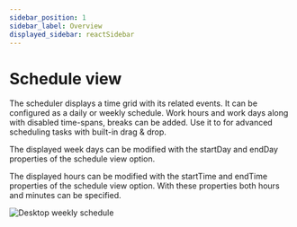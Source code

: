 ```yaml
---
sidebar_position: 1
sidebar_label: Overview
displayed_sidebar: reactSidebar
---
```


# Schedule view

The scheduler displays a time grid with its related events. It can be configured as a daily or weekly schedule. Work hours and work days along with disabled time-spans, breaks can be added. Use it to for advanced scheduling tasks with built-in drag & drop.

The displayed week days can be modified with the startDay and endDay properties of the schedule view option.

The displayed hours can be modified with the startTime and endTime properties of the schedule view option. With these properties both hours and minutes can be specified.

![Desktop weekly schedule](https://docs.mobiscroll.com/Content/img/docs/desktop-schedule.png)
